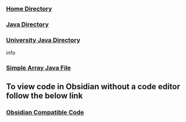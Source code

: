 ### [Home Directory](/CodeLanguages/ReadMe.md)
### [Java Directory](/CodeLanguages/Java/JavaContents.md)
### [University Java Directory](/CodeLanguages/Java/UniversityJavaFiles/ReadMe.md)

info
### [Simple Array Java File](array.java)

## To view code in Obsidian without a code editor follow the below link

### [Obsidian Compatible Code](array.md)